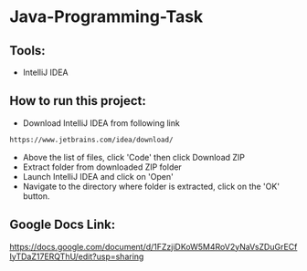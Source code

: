 # Java-Programming-Task

## Tools:
- IntelliJ IDEA

## How to run this project:
- Download IntelliJ IDEA from following link
```bash
https://www.jetbrains.com/idea/download/
```
- Above the list of files, click 'Code' then click Download ZIP
- Extract folder from downloaded ZIP folder
- Launch IntelliJ IDEA and click on 'Open'
- Navigate to the directory where folder is extracted, click on the 'OK' button.

## Google Docs Link:
https://docs.google.com/document/d/1FZzjiDKoW5M4RoV2yNaVsZDuGrECfIyTDaZ17ERQThU/edit?usp=sharing
